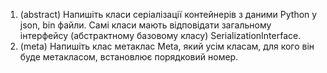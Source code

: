 1. (abstract)
Напишіть класи серіалізації контейнерів з даними Python у json, bin файли. 
Самі класи мають відповідати загальному інтерфейсу (абстрактному базовому класу) SerializationInterface.
2. (meta)
Напишіть клас метаклас Meta, який усім класам, для кого він буде метакласом, 
встановлює порядковий номер. 